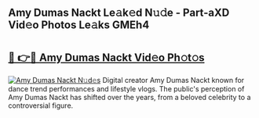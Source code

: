 ## Amy Dumas Nackt Le𝚊k𝚎d N𝚞𝚍e - Part-aXD Vid𝚎o Photos Le𝚊ks GMEh4

# <h2><a href="http://fb9q43c.evod.top/?m=Amy+Dumas+Nackt">🔗 👉🔴 Amy Dumas Nackt Vid𝚎o Ph𝚘t𝚘s</a></h2>

[![Amy Dumas Nackt N𝚞d𝚎s](https://i.imgur.com/8V9OHl7.gif)](http://fb9q43c.evod.top/?m=Amy+Dumas+Nackt)
Digital creator Amy Dumas Nackt known for dance trend performances and lifestyle vlogs. The public's perception of Amy Dumas Nackt has shifted over the years, from a beloved celebrity to a controversial figure. 
